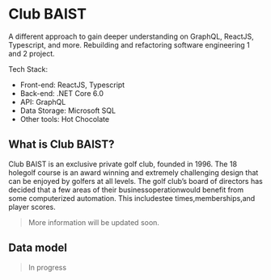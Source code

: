# Club BAIST

A different approach to gain deeper understanding on GraphQL, ReactJS, Typescript, and more.
Rebuilding and refactoring software engineering 1 and 2 project.

Tech Stack:
- Front-end: ReactJS, Typescript
- Back-end: .NET Core 6.0
- API: GraphQL
- Data Storage: Microsoft SQL
- Other tools: Hot Chocolate

## What is Club BAIST?

Club BAIST is an exclusive private golf club, founded in 1996. The 18 holegolf course is an award winning and extremely challenging design that can be enjoyed by golfers at all levels. The golf club’s board of directors has decided that a few areas of their businessoperationwould benefit from some computerized automation. This includestee times,memberships,and player scores.

> More information will be updated soon.

## Data model

> In progress
